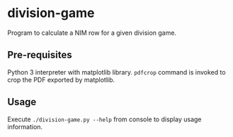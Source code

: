 division-game
=============
Program to calculate a NIM row for a given division game.

Pre-requisites
-------------
Python 3 interpreter with matplotlib library.
`pdfcrop` command is invoked to crop the PDF exported by matplotlib.

Usage
-------------
Execute `./division-game.py --help` from console to display usage information.
